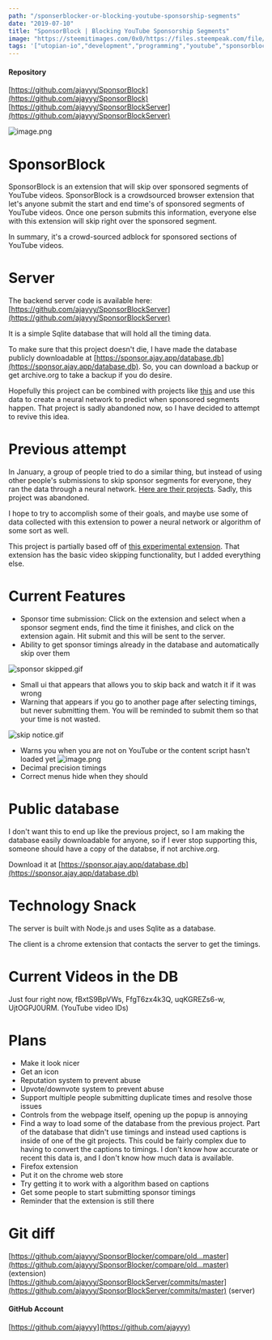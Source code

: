```yaml
---
path: "/sponserblocker-or-blocking-youtube-sponsorship-segments"
date: "2019-07-10"
title: "SponsorBlock | Blocking YouTube Sponsorship Segments"
image: "https://steemitimages.com/0x0/https://files.steempeak.com/file/steempeak/ajayyy/bFn6a9nb-image.png"
tags: '["utopian-io","development","programming","youtube","sponsorblock"]'
---
```


#### Repository

[https://github.com/ajayyy/SponsorBlock](https://github.com/ajayyy/SponsorBlock)
[https://github.com/ajayyy/SponsorBlockServer](https://github.com/ajayyy/SponsorBlockServer)

![image.png](https://steemitimages.com/0x0/https://files.steempeak.com/file/steempeak/ajayyy/bFn6a9nb-image.png)

# SponsorBlock

SponsorBlock is an extension that will skip over sponsored segments of YouTube videos. SponsorBlock is a crowdsourced browser extension that let's anyone submit the start and end time's of sponsored segments of YouTube videos. Once one person submits this information, everyone else with this extension will skip right over the sponsored segment.

In summary, it's a crowd-sourced adblock for sponsored sections of YouTube videos.

# Server

The backend server code is available here: [https://github.com/ajayyy/SponsorBlockServer](https://github.com/ajayyy/SponsorBlockServer)

It is a simple Sqlite database that will hold all the timing data.

To make sure that this project doesn't die, I have made the database publicly downloadable at [https://sponsor.ajay.app/database.db](https://sponsor.ajay.app/database.db). So, you can download a backup or get archive.org to take a backup if you do desire.

Hopefully this project can be combined with projects like [this](https://github.com/Sponsoff/sponsorship_remover) and use this data to create a neural network to predict when sponsored segments happen. That project is sadly abandoned now, so I have decided to attempt to revive this idea.

# Previous attempt

In January, a group of people tried to do a similar thing, but instead of using other people's submissions to skip sponsor segments for everyone, they ran the data through a neural network. [Here are their projects](https://github.com/Sponsoff). Sadly, this project was abandoned.

I hope to try to accomplish some of their goals, and maybe use some of data collected with this extension to power a neural network or algorithm of some sort as well.

This project is partially based off of [this experimental extension](https://github.com/OfficialNoob/YTSponsorSkip). That extension has the basic video skipping functionality, but I added everything else.

# Current Features

- Sponsor time submission: Click on the extension and select when a sponsor segment ends, find the time it finishes, and click on the extension again. Hit submit and this will be sent to the server.
- Ability to get sponsor timings already in the database and automatically skip over them

![sponsor skipped.gif](https://steemitimages.com/0x0/https://files.steempeak.com/file/steempeak/ajayyy/gMETqVsH-sponsor20skipped.gif)

- Small ui that appears that allows you to skip back and watch it if it was wrong
- Warning that appears if you go to another page after selecting timings, but never submitting them. You will be reminded to submit them so that your time is not wasted.

![skip notice.gif](https://steemitimages.com/0x0/https://files.steempeak.com/file/steempeak/ajayyy/DFcKksGr-skip20notice.gif)

- Warns you when you are not on YouTube or the content script hasn't loaded yet ![image.png](https://steemitimages.com/0x0/https://files.steempeak.com/file/steempeak/ajayyy/5xwNANHl-image.png)
- Decimal precision timings
- Correct menus hide when they should

# Public database

I don't want this to end up like the previous project, so I am making the database easily downloadable for anyone, so if I ever stop supporting this, someone should have a copy of the databse, if not archive.org.

Download it at [https://sponsor.ajay.app/database.db](https://sponsor.ajay.app/database.db)

# Technology Snack

The server is built with Node.js and uses Sqlite as a database.

The client is a chrome extension that contacts the server to get the timings.

# Current Videos in the DB

Just four right now, fBxtS9BpVWs, FfgT6zx4k3Q, uqKGREZs6-w, UjtOGPJ0URM. (YouTube video IDs)

# Plans

- Make it look nicer
- Get an icon
- Reputation system to prevent abuse
- Upvote/downvote system to prevent abuse
- Support multiple people submitting duplicate times and resolve those issues
- Controls from the webpage itself, opening up the popup is annoying
- Find a way to load some of the database from the previous project. Part of the database that didn't use timings and instead used captions is inside of one of the git projects. This could be fairly complex due to having to convert the captions to timings. I don't know how accurate or recent this data is, and I don't know how much data is available.
- Firefox extension
- Put it on the chrome web store
- Try getting it to work with a algorithm based on captions
- Get some people to start submitting sponsor timings
- Reminder that the extension is still there

# Git diff

[https://github.com/ajayyy/SponsorBlocker/compare/old...master](https://github.com/ajayyy/SponsorBlocker/compare/old...master) (extension)
[https://github.com/ajayyy/SponsorBlockServer/commits/master](https://github.com/ajayyy/SponsorBlockServer/commits/master) (server)

#### GitHub Account

[https://github.com/ajayyy](https://github.com/ajayyy)